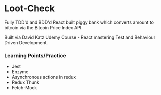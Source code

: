 # Loot-Check


Fully TDD'd and BDD'd React built piggy bank which converts amount to bitcoin via the Bitcoin Price Index API.

Built via David Katz Udemy Course - React mastering Test and Behaviour Driven Development.

### Learning Points/Practice
- Jest
- Enzyme
- Asynchronous actions in redux
- Redux Thunk
- Fetch-Mock
